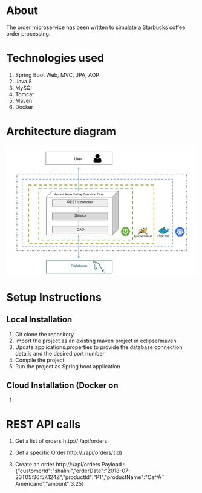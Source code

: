 # About
The order microservice has been written to simulate a Starbucks coffee order processing. 

# Technologies used
1. Spring Boot Web, MVC, JPA, AOP
2. Java 8
3. MySQl
4. Tomcat
5. Maven
6. Docker

# Architecture diagram
![alt text](OrderArch.png "Order Architecture")

# Setup Instructions
## Local Installation
1. Git clone the repository
2. Import the project as an existing maven project in eclipse/maven
3. Update applications.properties to provide the database connection details and the desired port number
4. Compile the project 
5. Run the project as Spring boot application

## Cloud Installation (Docker on 
1. 

# REST API calls 
1. Get a list of orders
http://<host>:<port>/api/orders 

2. Get a specific Order
http://<host>:<port>/api/orders/{id}
  
3. Create an order
http://<host>:<port>/api/orders
Payload : {"customerId":"shalini","orderDate":"2018-07-23T05:36:57.124Z","productId":"P1","productName":"CaffÃ¨ Americano","amount":3.25}
